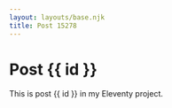 ```yaml
---
layout: layouts/base.njk
title: Post 15278
---
```


# Post {{ id }}

This is post {{ id }} in my Eleventy project.
